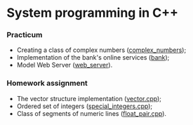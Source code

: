 # System programming in C++

### Practicum
- Creating a class of complex numbers ([complex_numbers](.//projects/complex_numbers));
- Implementation of the bank's online services ([bank](.//projects/bank));
- Model Web Server ([web_server](.//projects/web_server)).

### Homework assignment
- The vector structure implementation ([vector.cpp](./hw_03_02/vector.cpp));
- Ordered set of integers ([special_integers.cpp](./special_integers.cpp/special_integers.cpp));
- Class of segments of numeric lines ([float_pair.cpp](./hw_03_30/float_pair.cpp)).
